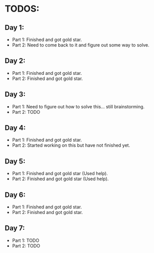 # TODOS:
## Day 1:
- Part 1: Finished and got gold star.
- Part 2: Need to come back to it and figure out some way to solve.

## Day 2:
- Part 1: Finished and got gold star.
- Part 2: Finished and got gold star.
  
## Day 3:
- Part 1: Need to figure out how to solve this... still brainstorming.
- Part 2: TODO

## Day 4:
- Part 1: Finished and got gold star.
- Part 2: Started working on this but have not finished yet.

## Day 5:
- Part 1: Finished and got gold star (Used help).
- Part 2: Finished and got gold star (Used help).

## Day 6:
- Part 1: Finished and got gold star.
- Part 2: Finished and got gold star.

## Day 7:
- Part 1: TODO
- Part 2: TODO